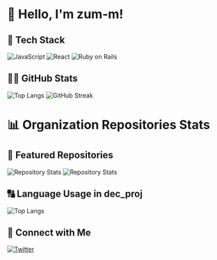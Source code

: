 # 👋 Hello, I'm zum-m!


## 🔧 Tech Stack

![JavaScript](https://img.shields.io/badge/-JavaScript-F7DF1E?style=flat-square&logo=javascript&logoColor=white)
![React](https://img.shields.io/badge/-React-61DAFB?style=flat-square&logo=react&logoColor=white)
![Ruby on Rails](https://img.shields.io/badge/-Ruby_on_Rails-CC0000?style=flat-square&logo=ruby-on-rails&logoColor=white)

<!-- Add more badges for your tech stack -->


<!-- Add more projects -->
## 👨‍💻 GitHub Stats



![Top Langs](https://github-readme-stats.vercel.app/api/top-langs/?username=zum-m&layout=compact)
![GitHub Streak](https://github-readme-streak-stats.herokuapp.com/?user=zum-m&theme=radical)

# 📊 Organization Repositories Stats

## 🌟 Featured Repositories

![Repository Stats](https://github-readme-stats.vercel.app/api/pin/?username=dec-eatas&repo=dec_project&theme=radical)
![Repository Stats](https://github-readme-stats.vercel.app/api/pin/?username=dec-eatas&repo=dec_project&theme=radical)

## 🔠 Language Usage in dec_proj

![Top Langs](https://github-readme-stats.vercel.app/api/top-langs/?username=dec-eatas&repo=dec_project&layout=compact&theme=radical)


## 🔗 Connect with Me
[![Twitter](https://img.shields.io/badge/-Twitter-1DA1F2?style=flat-square&logo=twitter&logoColor=white)](https://twitter.com/tomatom_125)

